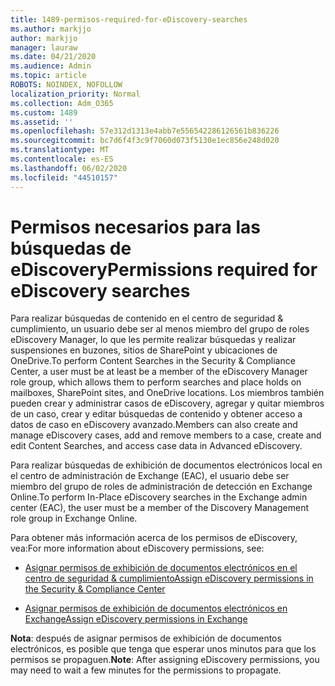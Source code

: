 ```yaml
---
title: 1489-permisos-required-for-eDiscovery-searches
ms.author: markjjo
author: markjjo
manager: lauraw
ms.date: 04/21/2020
ms.audience: Admin
ms.topic: article
ROBOTS: NOINDEX, NOFOLLOW
localization_priority: Normal
ms.collection: Adm_O365
ms.custom: 1489
ms.assetid: ''
ms.openlocfilehash: 57e312d1313e4abb7e556542286126561b836226
ms.sourcegitcommit: bc7d6f4f3c9f7060d073f5130e1ec856e248d020
ms.translationtype: MT
ms.contentlocale: es-ES
ms.lasthandoff: 06/02/2020
ms.locfileid: "44510157"
---
```

# <a name="permissions-required-for-ediscovery-searches"></a><span data-ttu-id="a46f4-102">Permisos necesarios para las búsquedas de eDiscovery</span><span class="sxs-lookup"><span data-stu-id="a46f4-102">Permissions required for eDiscovery searches</span></span>

<span data-ttu-id="a46f4-103">Para realizar búsquedas de contenido en el centro de seguridad & cumplimiento, un usuario debe ser al menos miembro del grupo de roles eDiscovery Manager, lo que les permite realizar búsquedas y realizar suspensiones en buzones, sitios de SharePoint y ubicaciones de OneDrive.</span><span class="sxs-lookup"><span data-stu-id="a46f4-103">To perform Content Searches in the Security & Compliance Center, a user must be at least be a member of the eDiscovery Manager role group, which allows them to perform searches and place holds on mailboxes, SharePoint sites, and OneDrive locations.</span></span> <span data-ttu-id="a46f4-104">Los miembros también pueden crear y administrar casos de eDiscovery, agregar y quitar miembros de un caso, crear y editar búsquedas de contenido y obtener acceso a datos de caso en eDiscovery avanzado.</span><span class="sxs-lookup"><span data-stu-id="a46f4-104">Members can also create and manage eDiscovery cases, add and remove members to a case, create and edit Content Searches, and access case data in Advanced eDiscovery.</span></span>

<span data-ttu-id="a46f4-105">Para realizar búsquedas de exhibición de documentos electrónicos local en el centro de administración de Exchange (EAC), el usuario debe ser miembro del grupo de roles de administración de detección en Exchange Online.</span><span class="sxs-lookup"><span data-stu-id="a46f4-105">To perform In-Place eDiscovery searches in the Exchange admin center (EAC), the user must be a member of the Discovery Management role group in Exchange Online.</span></span>

<span data-ttu-id="a46f4-106">Para obtener más información acerca de los permisos de eDiscovery, vea:</span><span class="sxs-lookup"><span data-stu-id="a46f4-106">For more information about eDiscovery permissions, see:</span></span> 

- [<span data-ttu-id="a46f4-107">Asignar permisos de exhibición de documentos electrónicos en el centro de seguridad & cumplimiento</span><span class="sxs-lookup"><span data-stu-id="a46f4-107">Assign eDiscovery permissions in the Security & Compliance Center</span></span>](https://docs.microsoft.com/microsoft-365/compliance/assign-ediscovery-permissions)

- [<span data-ttu-id="a46f4-108">Asignar permisos de exhibición de documentos electrónicos en Exchange</span><span class="sxs-lookup"><span data-stu-id="a46f4-108">Assign eDiscovery permissions in Exchange</span></span>](https://docs.microsoft.com/exchange/security-and-compliance/in-place-ediscovery/assign-ediscovery-permissions)

<span data-ttu-id="a46f4-109">**Nota**: después de asignar permisos de exhibición de documentos electrónicos, es posible que tenga que esperar unos minutos para que los permisos se propaguen.</span><span class="sxs-lookup"><span data-stu-id="a46f4-109">**Note**: After assigning eDiscovery permissions, you may need to wait a few minutes for the permissions to propagate.</span></span>
